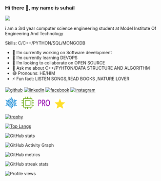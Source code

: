 ### Hi there 👋, my name is suhail
![](https://arturssmirnovs.github.io/github-profile-readme-generator/images/banner.png)

i am a 3rd year computer science engineering student at Model Institute Of Engineering And Technology

Skills: C/C++/PYTHON/SQL/MONGODB

- 🔭 I’m currently working on  Software development  
- 🌱 I’m currently learning DEVOPS 
- 👯 I’m looking to collaborate on OPEN SOURCE  
- 💬 Ask me about C++/PYHTON/DATA STRUCTURE AND ALGORITHM 
- 😄 Pronouns: HE/HIM 
- ⚡ Fun fact: LISTEN SONGS,READ BOOKS ,NATURE LOVER  


[<img src='https://cdn.jsdelivr.net/npm/simple-icons@3.0.1/icons/github.svg' alt='github' height='40'>](https://github.com/suhailparray98)  [<img src='https://cdn.jsdelivr.net/npm/simple-icons@3.0.1/icons/linkedin.svg' alt='linkedin' height='40'>](https://www.linkedin.com/in/https://www.linkedin.com/in/suhail-ahmad-parray-59341317b//)  [<img src='https://cdn.jsdelivr.net/npm/simple-icons@3.0.1/icons/facebook.svg' alt='facebook' height='40'>](https://www.facebook.com/https://www.facebook.com/suhail.parray.39)  [<img src='https://cdn.jsdelivr.net/npm/simple-icons@3.0.1/icons/instagram.svg' alt='instagram' height='40'>](https://www.instagram.com/https://www.instagram.com/soub_in_tech//)  

<a href='https://archiveprogram.github.com/'><img src='https://raw.githubusercontent.com/acervenky/animated-github-badges/master/assets/acbadge.gif' width='40' height='40'></a> <a href='https://docs.github.com/en/developers'><img src='https://raw.githubusercontent.com/acervenky/animated-github-badges/master/assets/devbadge.gif' width='40' height='40'></a> <a href='https://github.com/pricing'><img src='https://raw.githubusercontent.com/acervenky/animated-github-badges/master/assets/pro.gif' width='40' height='40'></a> <a href='https://stars.github.com/'><img src='https://raw.githubusercontent.com/acervenky/animated-github-badges/master/assets/starbadge.gif' width='35' height='35'></a> 

[![trophy](https://github-profile-trophy.vercel.app/?username=suhailparray98)](https://github.com/ryo-ma/github-profile-trophy)

[![Top Langs](https://github-readme-stats.vercel.app/api/top-langs/?username=suhailparray98)](https://github.com/anuraghazra/github-readme-stats)

![GitHub stats](https://github-readme-stats.vercel.app/api?username=suhailparray98&show_icons=true&count_private=true)  

![GitHub Activity Graph](https://activity-graph.herokuapp.com/graph?username=suhailparray98)  

![GitHub metrics](https://metrics.lecoq.io/suhailparray98)  

![GitHub streak stats](https://github-readme-streak-stats.herokuapp.com/?user=suhailparray98)  

![Profile views](https://gpvc.arturio.dev/suhailparray98)  
